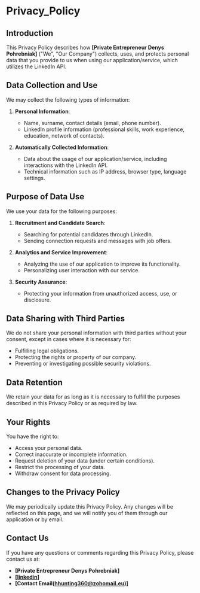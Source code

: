 # Privacy_Policy

## Introduction

This Privacy Policy describes how **[Private Entrepreneur Denys Pohrebniak]** ("We", "Our Company") collects, uses, and protects personal data that you provide to us when using our application/service, which utilizes the LinkedIn API.

## Data Collection and Use

We may collect the following types of information:

1. **Personal Information**:
   - Name, surname, contact details (email, phone number).
   - LinkedIn profile information (professional skills, work experience, education, network of contacts).

2. **Automatically Collected Information**:
   - Data about the usage of our application/service, including interactions with the LinkedIn API.
   - Technical information such as IP address, browser type, language settings.

## Purpose of Data Use

We use your data for the following purposes:

1. **Recruitment and Candidate Search**:
   - Searching for potential candidates through LinkedIn.
   - Sending connection requests and messages with job offers.

2. **Analytics and Service Improvement**:
   - Analyzing the use of our application to improve its functionality.
   - Personalizing user interaction with our service.

3. **Security Assurance**:
   - Protecting your information from unauthorized access, use, or disclosure.

## Data Sharing with Third Parties

We do not share your personal information with third parties without your consent, except in cases where it is necessary for:

- Fulfilling legal obligations.
- Protecting the rights or property of our company.
- Preventing or investigating possible security violations.

## Data Retention

We retain your data for as long as it is necessary to fulfill the purposes described in this Privacy Policy or as required by law.

## Your Rights

You have the right to:

- Access your personal data.
- Correct inaccurate or incomplete information.
- Request deletion of your data (under certain conditions).
- Restrict the processing of your data.
- Withdraw consent for data processing.

## Changes to the Privacy Policy

We may periodically update this Privacy Policy. Any changes will be reflected on this page, and we will notify you of them through our application or by email.

## Contact Us

If you have any questions or comments regarding this Privacy Policy, please contact us at:

- **[Private Entrepreneur Denys Pohrebniak]**
- **[[linkedin](https://www.linkedin.com/in/denys-p-81b919149/)]**
- **[Contact Email(hhunting360@zohomail.eu)]**

